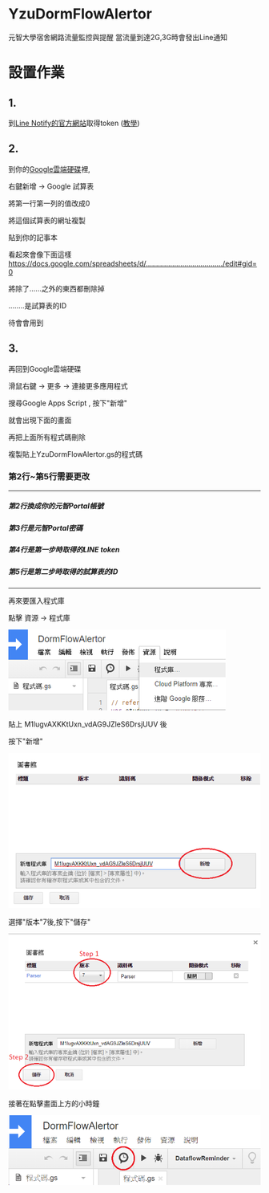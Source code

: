 # YzuDormFlowAlertor
元智大學宿舍網路流量監控與提醒
當流量到達2G,3G時會發出Line通知

# 設置作業
## 1.
到[Line Notify的官方網站](https://notify-bot.line.me/zh_TW/)取得token
([教學](http://pythonorz.blogspot.com/2017/12/python-line-notify-line-notify-line.html))
## 2.
到你的[Google雲端硬碟](https://drive.google.com/)裡,

右鍵新增 -> Google 試算表

將第一行第一列的值改成0

將這個試算表的網址複製

貼到你的記事本

看起來會像下面這樣
https://docs.google.com/spreadsheets/d/....................................../edit#gid=0

將除了......之外的東西都刪除掉

........是試算表的ID

待會會用到
## 3.
再回到Google雲端硬碟

滑鼠右鍵 -> 更多 -> 連接更多應用程式

搜尋Google Apps Script , 按下"新增"

就會出現下面的畫面

再把上面所有程式碼刪除

複製貼上YzuDormFlowAlertor.gs的程式碼

### 第2行~第5行需要更改
---------------------------------------
##### 第2行換成你的元智Portal帳號

##### 第3行是元智Portal密碼

##### 第4行是第一步時取得的LINE token

##### 第5行是第二步時取得的試算表的ID
---------------------------------------

再來要匯入程式庫

點擊 資源 -> 程式庫

![image](https://raw.githubusercontent.com/freelze/YzuDormFlowAlertor/master/Pictures/2.png)

貼上 M1lugvAXKKtUxn_vdAG9JZleS6DrsjUUV 後

按下"新增"

![image](https://raw.githubusercontent.com/freelze/YzuDormFlowAlertor/master/Pictures/3.png)

選擇"版本"7後,按下"儲存"

![image](https://raw.githubusercontent.com/freelze/YzuDormFlowAlertor/master/Pictures/4.png)

接著在點擊畫面上方的小時鐘

![image](https://raw.githubusercontent.com/freelze/YzuDormFlowAlertor/master/Pictures/Scheduler.png)
    
